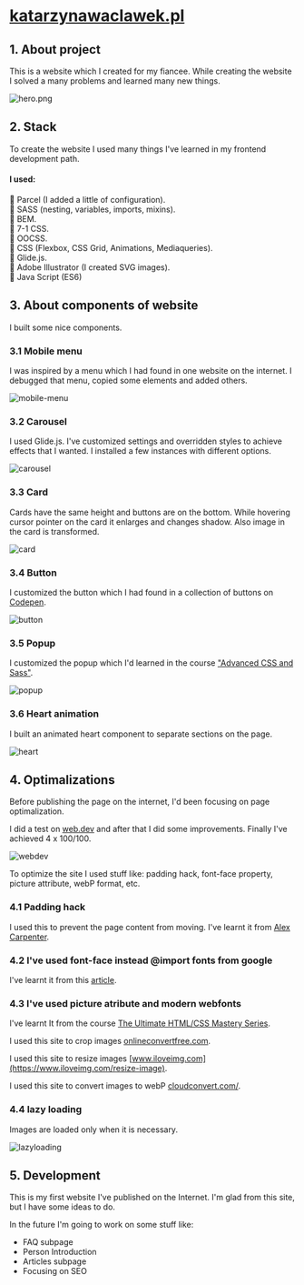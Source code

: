 # [katarzynawaclawek.pl](https://katarzynawaclawek.pl/)

## 1. About project
This is a website which I created for my fiancee. While creating the website I solved a many problems and learned many new things.

![hero.png](gh/hero.png)
## 2. Stack
To create the website I used many things I've learned in my frontend development path.  

#### I used:  
🚀 Parcel (I added a little of configuration).    
🚀 SASS (nesting, variables, imports, mixins).   
🚀 BEM.    
🚀 7-1 CSS.  
🚀 OOCSS.  
🚀 CSS (Flexbox, CSS Grid, Animations, Mediaqueries).  
🚀 Glide.js.  
🚀 Adobe Illustrator (I created SVG images).   
🚀 Java Script (ES6)

## 3. About components of website
I built some nice components.
### 3.1 Mobile menu
I was inspired by a menu which I had found in one website on the internet. I debugged that menu, copied some elements and added others.    

![mobile-menu](gh/mobile-menu.gif)
### 3.2 Carousel
I used Glide.js. I've customized settings and overridden styles to achieve effects that I wanted. I installed a few instances with different options.

![carousel](gh/carousel.gif)

### 3.3 Card
Cards have the same height and buttons are on the bottom. While hovering cursor pointer on the card it enlarges and changes shadow. Also image in the card is transformed.   

![card](gh/card.gif)

### 3.4 Button
I customized the button which I had found in a collection of buttons on [Codepen](https://codepen.io/markmead/pen/mjpGvj).  

![button](gh/button.gif)

### 3.5 Popup
I customized the popup which I'd learned in the course  ["Advanced CSS and Sass"](https://www.udemy.com/course/advanced-css-and-sass/).  

![popup](gh/popup.gif)

### 3.6 Heart animation
I built an animated heart component to separate sections on the page.

![heart](gh/heart.gif)

## 4. Optimalizations
Before publishing the page on the internet, I'd been focusing on page optimalization.   

I did a test on [web.dev](https://web.dev/) and after that I did some improvements. Finally I've achieved 4 x 100/100.  

![webdev](gh/webdev.gif)

To optimize the site I used stuff like: padding hack, font-face property, picture attribute, webP format, etc.

### 4.1 Padding hack
I used this to prevent the page content from moving. I've learnt it from [Alex Carpenter](https://www.youtube.com/watch?v=iSaBRUgAXnk&list=PL_Isa-qWGFalHTEdh06r4uQVnSPIlf55s&index=8). 

### 4.2 I've used font-face instead @import fonts from google
I've learnt it from this [article](https://www.machmetrics.com/speed-blog/google-fonts-slow-your-site-make-google-fonts-faster/).

### 4.3 I've used picture atribute and modern webfonts
I've learnt It from the course [The Ultimate HTML/CSS Mastery Series](https://codewithmosh.com/p/the-ultimate-html-css).   

I used this site to crop images [onlineconvertfree.com](https://onlineconvertfree.com/pl/crop-image/).   

I used this site to resize images [www.iloveimg.com](https://www.iloveimg.com/resize-image).   

I used this site to convert images to webP [cloudconvert.com/](https://cloudconvert.com/).   

### 4.4 lazy loading
Images are loaded only when it is necessary.  

![lazyloading](gh/lazyloading.gif)
## 5. Development
This is my first website I've published on the Internet. I'm glad from this site, but I have some ideas to do.  

In the future I'm going to work on some stuff like:
- FAQ subpage
- Person Introduction
- Articles subpage
- Focusing on SEO

